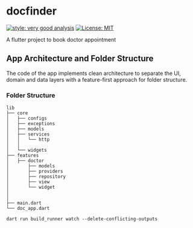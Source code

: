 # docfinder

[![style: very good analysis][very_good_analysis_badge]][very_good_analysis_link]
[![License: MIT][license_badge]][license_link]

A flutter project to book doctor appointment

## App Architecture and Folder Structure

The code of the app implements clean architecture to separate the UI, domain and data layers with a feature-first approach for folder structure.

### Folder Structure

```
lib
├── core
│   ├── configs
│   ├── exceptions
│   ├── models
│   ├── services
│   │   └── http
│   │   
│   └── widgets
├── features
│   ├── doctor
│       ├── models
│       ├── providers
│       ├── repository
│       ├── view
│       └── widget
│        
│  
├── main.dart
└── doc_app.dart
```

```shell
dart run build_runner watch --delete-conflicting-outputs
```



[license_badge]: https://img.shields.io/badge/license-MIT-blue.svg
[license_link]: https://opensource.org/licenses/MIT
[very_good_analysis_badge]: https://img.shields.io/badge/style-very_good_analysis-B22C89.svg
[very_good_analysis_link]: https://pub.dev/packages/very_good_analysis
